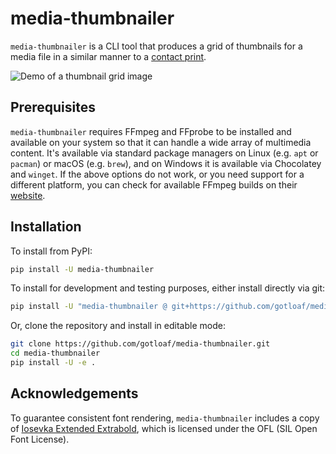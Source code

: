 # media-thumbnailer

`media-thumbnailer` is a CLI tool that produces a grid of thumbnails for a media file in a similar manner to a [contact print](https://en.wikipedia.org/wiki/Contact_print).

![Demo of a thumbnail grid image](.github/artefacts/demo.png)

## Prerequisites

`media-thumbnailer` requires FFmpeg and FFprobe to be installed and available on your system so that it can handle a wide array of multimedia content. It's available via standard package managers on Linux (e.g. `apt` or `pacman`) or macOS (e.g. `brew`), and on Windows it is available via Chocolatey and `winget`.
If the above options do not work, or you need support for a different platform, you can check for available FFmpeg builds on their [website](https://www.ffmpeg.org/download.html).


## Installation

To install from PyPI:
```bash
pip install -U media-thumbnailer
```

To install for development and testing purposes, either install directly via git:
```bash
pip install -U "media-thumbnailer @ git+https://github.com/gotloaf/media-thumbnailer@main"
```

Or, clone the repository and install in editable mode:
```bash
git clone https://github.com/gotloaf/media-thumbnailer.git
cd media-thumbnailer
pip install -U -e .
```

## Acknowledgements

To guarantee consistent font rendering, `media-thumbnailer` includes a copy of [Iosevka Extended Extrabold](https://fontlibrary.org/en/font/iosevka-extended), which is licensed under the OFL (SIL Open Font License).
